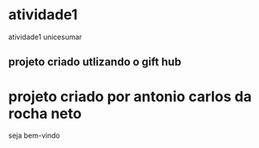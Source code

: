 # atividade1
atividade1 unicesumar

## projeto criado utlizando o gift hub

# projeto criado por antonio carlos da rocha neto

 seja bem-vindo

